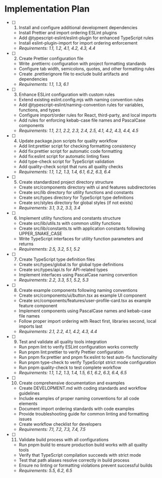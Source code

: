 # Implementation Plan

- [ ] 1. Install and configure additional development dependencies
  - Install Prettier and import ordering ESLint plugins
  - Add @typescript-eslint/eslint-plugin for enhanced TypeScript rules
  - Install eslint-plugin-import for import ordering enforcement
  - _Requirements: 1.1, 1.2, 4.1, 4.2, 4.3, 4.4_

- [ ] 2. Create Prettier configuration file
  - Write .prettierrc configuration with project formatting standards
  - Configure tab width, semicolons, quotes, and other formatting rules
  - Create .prettierignore file to exclude build artifacts and dependencies
  - _Requirements: 1.1, 1.3, 6.1_

- [ ] 3. Enhance ESLint configuration with custom rules
  - Extend existing eslint.config.mjs with naming convention rules
  - Add @typescript-eslint/naming-convention rules for variables, functions, and types
  - Configure import/order rules for React, third-party, and local imports
  - Add rules for enforcing kebab-case file names and PascalCase components
  - _Requirements: 1.1, 2.1, 2.2, 2.3, 2.4, 2.5, 4.1, 4.2, 4.3, 4.4, 4.5_

- [ ] 4. Update package.json scripts for quality workflow
  - Add lint:prettier script for checking formatting consistency
  - Add fix:prettier script for automatic code formatting
  - Add fix:eslint script for automatic linting fixes
  - Add type-check script for TypeScript validation
  - Add quality-check script that runs all quality checks
  - _Requirements: 1.1, 1.2, 1.3, 1.4, 6.1, 6.2, 6.3, 6.4_

- [ ] 5. Create standardized project directory structure
  - Create src/components directory with ui and features subdirectories
  - Create src/lib directory for utility functions and constants
  - Create src/types directory for TypeScript type definitions
  - Create src/styles directory for global styles (if not exists)
  - _Requirements: 3.1, 3.2, 3.3, 3.4_

- [ ] 6. Implement utility functions and constants structure
  - Create src/lib/utils.ts with common utility functions
  - Create src/lib/constants.ts with application constants following UPPER_SNAKE_CASE
  - Write TypeScript interfaces for utility function parameters and returns
  - _Requirements: 2.5, 3.2, 5.1, 5.2_

- [ ] 7. Create TypeScript type definition files
  - Create src/types/global.ts for global type definitions
  - Create src/types/api.ts for API-related types
  - Implement interfaces using PascalCase naming convention
  - _Requirements: 2.2, 3.3, 5.1, 5.2, 5.3_

- [ ] 8. Create example components following naming conventions
  - Create src/components/ui/button.tsx as example UI component
  - Create src/components/features/user-profile-card.tsx as example feature component
  - Implement components using PascalCase names and kebab-case file names
  - Follow proper import ordering with React first, libraries second, local imports last
  - _Requirements: 2.1, 2.2, 4.1, 4.2, 4.3, 4.4_

- [ ] 9. Test and validate all quality tools integration
  - Run pnpm lint to verify ESLint configuration works correctly
  - Run pnpm lint:prettier to verify Prettier configuration
  - Run pnpm fix:prettier and pnpm fix:eslint to test auto-fix functionality
  - Run pnpm type-check to verify TypeScript strict mode configuration
  - Run pnpm quality-check to test complete workflow
  - _Requirements: 1.1, 1.2, 1.3, 1.4, 1.5, 6.1, 6.2, 6.3, 6.4, 6.5_

- [ ] 10. Create comprehensive documentation and examples
  - Create DEVELOPMENT.md with coding standards and workflow guidelines
  - Include examples of proper naming conventions for all code elements
  - Document import ordering standards with code examples
  - Provide troubleshooting guide for common linting and formatting issues
  - Create workflow checklist for developers
  - _Requirements: 7.1, 7.2, 7.3, 7.4, 7.5_

- [ ] 11. Validate build process with all configurations
  - Run pnpm build to ensure production build works with all quality tools
  - Verify that TypeScript compilation succeeds with strict mode
  - Test that path aliases resolve correctly in build process
  - Ensure no linting or formatting violations prevent successful builds
  - _Requirements: 5.5, 6.2, 6.5_